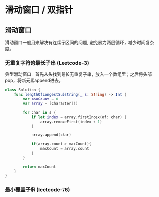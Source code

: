 # 滑动窗口 / 双指针

## 滑动窗口

滑动窗口一般用来解决有连续子区间的问题, 避免暴力两层循环，减少时间复杂度。

### 无重复字符的最长子串 (Leetcode-3)

典型滑动窗口，首先从头找到最长无重复子串，放入一个数组里；之后将头部pop，将新元素append进去。

```swift
class Solution {
    func lengthOfLongestSubstring(_ s: String) -> Int {
        var maxCount = 0
        var array = [Character]()

        for char in s {
            if let index = array.firstIndex(of: char) {
                array.removeFirst(index + 1)
            }

            array.append(char)

            if(array.count > maxCount){
                maxCount = array.count
            }
        }
        
        return maxCount
    }
}
```

### 最小覆盖子串 (leetcode-76)

